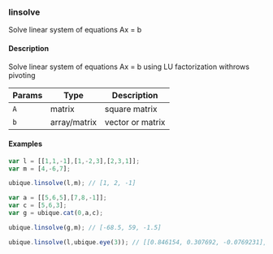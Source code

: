 ### linsolve
Solve linear system of equations Ax = b


#### Description

Solve linear system of equations Ax = b using LU factorization withrows pivoting


|Params|Type|Description
|---------|----|-----------
|`A` | matrix | square matrix
|`b` | array/matrix | vector or matrix


#### Examples

```js
var l = [[1,1,-1],[1,-2,3],[2,3,1]];
var m = [4,-6,7];

ubique.linsolve(l,m); // [1, 2, -1]

var a = [[5,6,5],[7,8,-1]];
var c = [5,6,3];
var g = ubique.cat(0,a,c);

ubique.linsolve(g,m); // [-68.5, 59, -1.5]

ubique.linsolve(l,ubique.eye(3)); // [[0.846154, 0.307692, -0.0769231], [-0.384615, -0.230769, 0.307692], [-0.538462, 0.0769231, 0.230769]]
```

